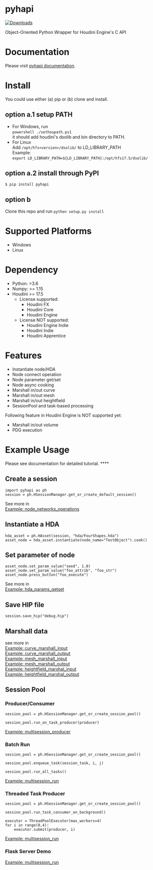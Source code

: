 # pyhapi
[![Downloads](https://pepy.tech/badge/pyhapi)](https://pepy.tech/project/pyhapi)

Object-Oriented Python Wrapper for Houdini Engine's C API

# Documentation  

Please visit [pyhapi documentation](https://pyhapi.readthedocs.io).  


# Install  

You could use either (a) pip or (b) clone and install.  

## option a.1 setup PATH  
* For Windows, run  
```powershell ./sethoupath.ps1```  
it should add houdini's dsolib and bin directory to PATH.  
* For Linux  
Add ```/opt/hfs<version>/dsolib/``` to LD_LIBRARY_PATH  
Example:  
```export LD_LIBRARY_PATH=${LD_LIBRARY_PATH}:/opt/hfs17.5/dsolib/```  

## option a.2 install through PyPI  
```$ pip install pyhapi```

## option b
Clone this repo and run ```python setup.py install```  

# Supported Platforms  
* Windows  
* Linux  

# Dependency  
* Python: >3.6  
* Numpy: >= 1.15 
* Houdini >= 17.5
  * License supported:
    * Houdini FX
    * Houdini Core
    * Houdini Engine
  * License NOT supported:
    * Houdini Engine Indie
    * Houdini Indie
    * Houdini Apprentice

# Features
* Instantiate node/HDA  
* Node connect operation  
* Node parameter get/set  
* Node async cooking   
* Marshall in/out curve  
* Marshall in/out mesh  
* Marshall in/out heightfield  
* SessionPool and task-based processing
  
Following feature in Houdini Engine is NOT supported yet:  
* Marshall in/out volume  
* PDG execution

# Example Usage  

Please see documentation for detailed tutorial.  ****

## Create a session  
```
import pyhapi as ph
session = ph.HSessionManager.get_or_create_default_session()
```
See more in  
[Example: node_networks_operations](https://github.com/maajor/pyhapi/blob/master/examples/node_networks_operations.py) 

## Instantiate a HDA  
```
hda_asset = ph.HAsset(session, "hda/FourShapes.hda")
asset_node = hda_asset.instantiate(node_name="TestObject").cook()
```

## Set parameter of node  
```
asset_node.set_param_value("seed", 1.0)
asset_node.set_param_value("foo_attrib", "foo_str")
asset_node.press_button("foo_execute")
```
See more in  
[Example: hda_params_getset](https://github.com/maajor/pyhapi/blob/master/examples/hda_params_getset.py)  

## Save HIP file  
```
session.save_hip("debug.hip")
```

## Marshall data
see more in   
[Example: curve_marshall_input](https://github.com/maajor/pyhapi/blob/master/examples/curve_marshall_input.py)  
[Example: curve_marshall_output](https://github.com/maajor/pyhapi/blob/master/examples/curve_marshall_output.py)  
[Example: mesh_marshall_input](https://github.com/maajor/pyhapi/blob/master/examples/mesh_marshall_input.py)  
[Example: mesh_marshall_output](https://github.com/maajor/pyhapi/blob/master/examples/mesh_marshall_output.py)  
[Example: heightfield_marshal_input](https://github.com/maajor/pyhapi/blob/master/examples/heightfield_marshall_input.py)  
[Example: heightfield_marshal_output](https://github.com/maajor/pyhapi/blob/master/examples/heightfield_marshall_output.py)  

## Session Pool

### Producer/Consumer  
```
session_pool = ph.HSessionManager.get_or_create_session_pool()

session_pool.run_on_task_producer(producer)
```
[Example: multisession_producer](https://github.com/maajor/pyhapi/blob/master/examples/multisession_producer.py)  

### Batch Run  
```
session_pool = ph.HSessionManager.get_or_create_session_pool()
    
session_pool.enqueue_task(session_task, i, j)
    
session_pool.run_all_tasks()
```
[Example: multisession_run](https://github.com/maajor/pyhapi/blob/master/examples/multisession_run.py)  

### Threaded Task Producer  
```
session_pool = ph.HSessionManager.get_or_create_session_pool()
    
session_pool.run_task_consumer_on_background()

executor = ThreadPoolExecutor(max_workers=4)
for i in range(0,4):
    executor.submit(producer, i)
```
[Example: multisession_run](https://github.com/maajor/pyhapi/blob/master/examples/multisession_producer_threaded.py)  

### Flask Server Demo  
[Example: multisession_run](https://github.com/maajor/pyhapi/blob/master/examples/server_demo.py)  